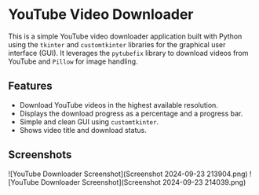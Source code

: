 # YouTube Video Downloader

This is a simple YouTube video downloader application built with Python using the `tkinter` and `customtkinter` libraries for the graphical user interface (GUI). It leverages the `pytubefix` library to download videos from YouTube and `Pillow` for image handling.

## Features
- Download YouTube videos in the highest available resolution.
- Displays the download progress as a percentage and a progress bar.
- Simple and clean GUI using `customtkinter`.
- Shows video title and download status.

## Screenshots

![YouTube Downloader Screenshot](Screenshot 2024-09-23 213904.png)
![YouTube Downloader Screenshot](Screenshot 2024-09-23 214039.png)

